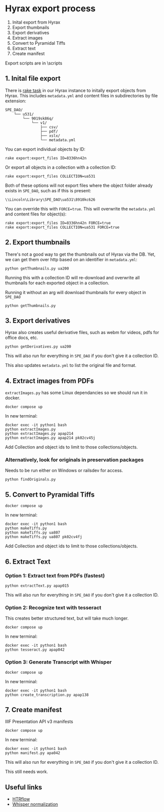 # Hyrax export process

1. Inital export from Hyrax
2. Export thumbnails
3. Export derivatives
4. Extract images
5. Convert to Pyramidal Tiffs
6. Extract text
7. Create manifest

Export scripts are in \scripts

## 1. Inital file export

There is [rake task](https://github.com/UAlbanyArchives/hyrax-UAlbany/blob/main/lib/tasks/export_files.rake) in our Hyrax instance to initally export objects from Hyrax. This includes `metadata.yml` and content files in subdirectories by file extension:
```
SPE_DAO/
	└── u531/
		└── 9019sk86q/
			└── v1/
				├── csv/
				├── pdf/
				├── xslx/
				└── metadata.yml
```

You can export individual objects by ID:
```
rake export:export_files ID=8336hn42n
```

Or export all objects in a collection with a collection ID:
```
rake export:export_files COLLECTION=ua531
```

Both of these options will not export files where the object folder already exists in `SPE_DAO`, such as if this is present:
```
\\Lincoln\Library\SPE_DAO\ua531\8910kc626
```

You can override this with `FORCE=true`. This will overwrite the `metadata.yml` and content files for object(s):
```
rake export:export_files ID=8336hn42n FORCE=true
rake export:export_files COLLECTION=ua531 FORCE=true
```

## 2. Export thumbnails

There's not a good way to get the thumbnails out of Hyrax via the DB. Yet, we can get them over http based on an identifier in `metadata.yml`:
```
python getThumbnails.py ua200
```
Running this with a collection ID will re-download and overwrite all thumbnails for each exported object in a collection.

Running it without an arg will download thumbnails for every object in `SPE_DAO`
```
python getThumbnails.py
```

## 3. Export derivatives

Hyrax also creates useful derivative files, such as webm for videos, pdfs for office docs, etc.

```
python getDerivatives.py ua200
```

This will also run for everything in `SPE_DAO` if you don't give it a collection ID.

This also updates `metadata.yml` to list the original file and format.

## 4. Extract images from PDFs

`extractImages.py` has some Linux dependancies so we should run it in docker.

`docker compose up`

In new terminal:
```
docker exec -it python1 bash
python extractImages.py
python extractImages.py apap214
python extractImages.py apap214 pk02cv45j
```

Add Collection and object ids to limit to those collections/objects.

### Alternatively, look for originals in preservation packages

Needs to be run either on Windows or railsdev for access.
```
python findOriginals.py
```

## 5. Convert to Pyramidal Tiffs

`docker compose up`

In new terminal:
```
docker exec -it python1 bash
python makeTiffs.py
python makeTiffs.py ua807
python makeTiffs.py ua807 pk02cv4fj
```

Add Collection and object ids to limit to those collections/objects.

## 6. Extract Text

### Option 1: Extract text from PDFs (fastest)

```
python extractText.py apap015
```

This will also run for everything in `SPE_DAO` if you don't give it a collection ID.

### Option 2: Recognize text with tesseract

This creates better structured text, but will take much longer.

`docker compose up`

In new terminal:
```
docker exec -it python1 bash
python tesseract.py apap042
```

### Option 3: Generate Transcript with Whisper

`docker compose up`

In new terminal:
```
docker exec -it python1 bash
python create_transcription.py apap138
```

## 7. Create manifest

IIIF Presentation API v3 manifests

`docker compose up`

In new terminal:
```
docker exec -it python1 bash
python manifest.py apa042
```

This will also run for everything in `SPE_DAO` if you don't give it a collection ID.

This still needs work.

## Useful links

* [HTRflow](https://huggingface.co/blog/Gabriel/htrflow)
* [Whisper normalization](https://github.com/IUBLibTech/fantastic_futures_2024_whisper/blob/main/normalize_content_media.py)

